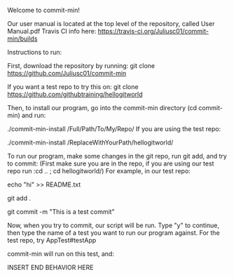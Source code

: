 Welcome to commit-min!

Our user manual is located at the top level of the repository, called User Manual.pdf
Travis CI info here: https://travis-ci.org/Juliusc01/commit-min/builds

Instructions to run:

First, download the repository by running:
git clone https://github.com/Juliusc01/commit-min

If you want a test repo to try this on:
git clone https://github.com/githubtraining/hellogitworld

Then, to install our program, go into the commit-min directory (cd commit-min) and run:

./commit-min-install /Full/Path/To/My/Repo/
If you are using the test repo:

./commit-min-install /ReplaceWithYourPath/hellogitworld/

To run our program, make some changes in the git repo, run git add, and try to commit:
(First make sure you are in the repo, if you are using our test repo run :cd .. ; cd hellogitworld/)
For example, in our test repo:

echo "hi" >> README.txt

git add .

git commit -m "This is a test commit"


Now, when you try to commit, our script will be run.
Type "y" to continue, then type the name of a test you want to run our program against.
For the test repo, try 
AppTest#testApp

commit-min will run on this test, and:

INSERT END BEHAVIOR HERE
